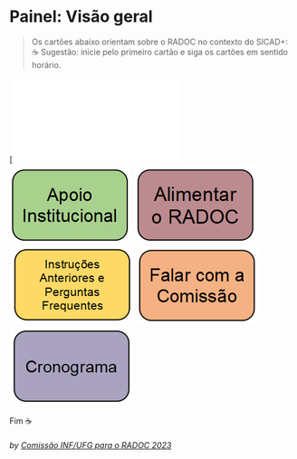 # Painel: Visão geral

> Os cartões abaixo orientam sobre o RADOC no contexto do SICAD+:<br>&#9749; Sugestão: inicie pelo primeiro cartão e siga os cartões em sentido horário.

<!--- [![](../media/painel-zero-apresentacao.jpg)](./lattes.md/) --->
[![Fluxo SICAD](./form-fluxos.md#fluxos-sicad/)
[![](../media/painel-zero-apoio-institucional.png)](./form-apoio-institucional.md#apoio-institucional/)
[![](../media/painel-zero-radoc.png)](./painel-radoc.md#painel-alimentar-o-radoc/)<br>
[![](../media/painel-zero-perguntas-frequentes.png)](./form-perguntas-frequentes.md#perguntas-frequentes/)
[![](../media/painel-zero-comissao.png)](./form-comissao.md#falar-com-a-comissão/)
[![](../media/painel-zero-cronograma.png)](./form-cronograma.md#cronograma/)



Fim	&#9749;
###### *by [Comissão INF/UFG para o RADOC 2023](./x-index.md#comissão-radoc-2023)*
